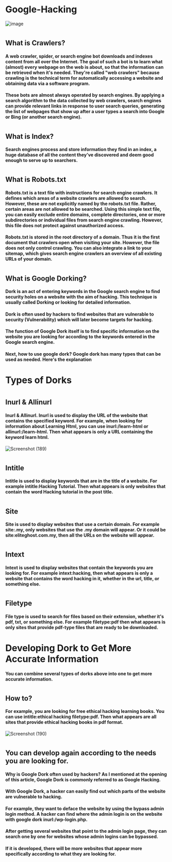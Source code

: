 # Google-Hacking
![image](https://user-images.githubusercontent.com/106005322/197342340-a8d266bc-aa6c-4b2b-bf82-ed8c792b2cae.png)

#
## What is Crawlers?
#### A web crawler, spider, or search engine bot downloads and indexes content from all over the Internet. The goal of such a bot is to learn what (almost) every webpage on the web is about, so that the information can be retrieved when it's needed. They're called "web crawlers" because crawling is the technical term for automatically accessing a website and obtaining data via a software program.
#### These bots are almost always operated by search engines. By applying a search algorithm to the data collected by web crawlers, search engines can provide relevant links in response to user search queries, generating the list of webpages that show up after a user types a search into Google or Bing (or another search engine).

#
## What is Index?
#### Search engines process and store information they find in an index, a huge database of all the content they’ve discovered and deem good enough to serve up to searchers.

#
## What is Robots.txt
#### Robots.txt is a text file with instructions for search engine crawlers. It defines which areas of a website crawlers are allowed to search. However, these are not explicitly named by the robots.txt file. Rather, certain areas are not allowed to be searched. Using this simple text file, you can easily exclude entire domains, complete directories, one or more subdirectories or individual files from search engine crawling. However, this file does not protect against unauthorized access.
#### Robots.txt is stored in the root directory of a domain. Thus it is the first document that crawlers open when visiting your site. However, the file does not only control crawling. You can also integrate a link to your sitemap, which gives search engine crawlers an overview of all existing URLs of your domain.

#
## What is Google Dorking?
#### Dork is an act of entering keywords in the Google search engine to find security holes on a website with the aim of hacking. This technique is usually called Dorking or looking for detailed information.
#### Dork is often used by hackers to find websites that are vulnerable to security (Vulnerability) which will later become targets for hacking.
#### The function of Google Dork itself is to find specific information on the website you are looking for according to the keywords entered in the Google search engine.
#### Next, how to use google dork? Google dork has many types that can be used as needed. Here's the explanation

#
# Types of Dorks

#
## Inurl & Allinurl
#### Inurl & Allinurl. Inurl is used to display the URL of the website that contains the specified keyword. For example, when looking for information about Learning Html, you can use inurl:/learn-html or allinurl:/learn-html. Then what appears is only a URL containing the keyword learn html.
![Screenshot (189)](https://user-images.githubusercontent.com/106005322/197344095-ff63e568-7ea8-4894-8b32-5829f6c661a4.png)

#
## Intitle
#### Intitle is used to display keywords that are in the title of a website. For example intitle:Hacking Tutorial. Then what appears is only websites that contain the word Hacking tutorial in the post title.

#
## Site
#### Site is used to display websites that use a certain domain. For example site:.my, only websites that use the .my domain will appear. Or it could be site:eliteghost.com.my, then all the URLs on the website will appear.

#
## Intext
#### Intext is used to display websites that contain the keywords you are looking for. For example intext:hacking, then what appears is only a website that contains the word hacking in it, whether in the url, title, or something else.

#
## Filetype
#### File type is used to search for files based on their extension, whether it's pdf, txt, or something else. For example filetype:pdf then what appears is only sites that provide pdf-type files that are ready to be downloaded.

#
# Developing Dork to Get More Accurate Information
#### You can combine several types of dorks above into one to get more accurate information.

#
## How to?
#### For example, you are looking for free ethical hacking learning books. You can use intitle:ethical hacking filetype:pdf. Then what appears are all sites that provide ethical hacking books in pdf format.
![Screenshot (190)](https://user-images.githubusercontent.com/106005322/197344954-bdd1f68a-465d-4821-a1e7-057df96bea72.png)

#
## You can develop again according to the needs you are looking for.

#### Why is Google Dork often used by hackers? As I mentioned at the opening of this article, Google Dork is commonly referred to as Google Hacking.

#### With Google Dork, a hacker can easily find out which parts of the website are vulnerable to hacking.

#### For example, they want to deface the website by using the bypass admin login method. A hacker can find where the admin login is on the website with google dork inurl:/wp-login.php.

#### After getting several websites that point to the admin login page, they can search one by one for websites whose admin logins can be bypassed.

#### If it is developed, there will be more websites that appear more specifically according to what they are looking for.






